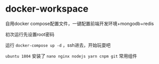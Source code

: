 # docker-workspace
自用docker compose配置文件，一键配置前端开发环境+mongodb+redis

初次运行先设置root密码

运行 `docker-compose up -d` ，ssh进去，开始玩耍吧

`ubuntu 1804` 安装了 `nano nginx nodejs yarn cnpm git` 常用组件


